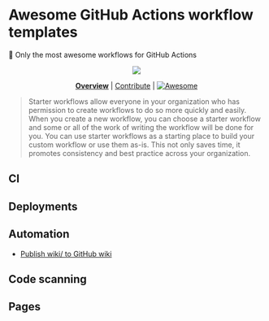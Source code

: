# Awesome GitHub Actions workflow templates

🥇 Only the most awesome workflows for GitHub Actions

<div align="center">

![](https://user-images.githubusercontent.com/61068799/211448094-35bb872f-87ee-4989-a557-6077c3e937c5.png)

<!--prettier-ignore-->
**[Overview](https://github.com/jcbhmr/awesome-workflow-templates#readme)**
| [Contribute](https://github.com/jcbhmr/awesome-workflow-templates/blob/main/CONTRIBUTING.md)
| [<img alt="Awesome" src="https://awesome.re/badge-flat.svg" valign="bottom" />](https://awesome.re)

</div>

> Starter workflows allow everyone in your organization who has permission to
> create workflows to do so more quickly and easily. When you create a new
> workflow, you can choose a starter workflow and some or all of the work of
> writing the workflow will be done for you. You can use starter workflows as a
> starting place to build your custom workflow or use them as-is. This not only
> saves time, it promotes consistency and best practice across your
> organization.

## CI

## Deployments

## Automation

- [Publish wiki/ to GitHub wiki](https://github.com/jcbhmr/.github/blob/main/workflow-templates/publish-wiki-to-github-wiki.yml)

## Code scanning

## Pages

<!--
- [Publish to npm]()
- [Publish to GitHub Packages]()
- [Deploy static site]()
- [Publish features]()
-->
